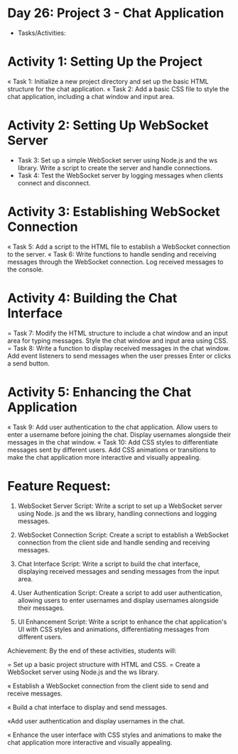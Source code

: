 # Day 26: Project 3 - Chat Application
 - Tasks/Activities:
# Activity 1: Setting Up the Project

  « Task 1: Initialize a new project directory and set up the basic HTML structure for the chat application.
  « Task 2: Add a basic CSS file to style the chat application, including a chat window and input area.

  # Activity 2: Setting Up WebSocket Server

  + Task 3: Set up a simple WebSocket server using Node.js and the ws library. Write a script to create the server and handle connections.
  + Task 4: Test the WebSocket server by logging messages when clients connect and disconnect.

  # Activity 3: Establishing WebSocket Connection

  « Task 5: Add a script to the HTML file to establish a WebSocket connection to the server.
  « Task 6: Write functions to handle sending and receiving messages through the WebSocket connection. Log received messages to the console.

  # Activity 4: Building the Chat Interface

  = Task 7: Modify the HTML structure to include a chat window and an input area for typing messages. Style the chat window and input area using CSS.
  = Task 8: Write a function to display received messages in the chat window. Add event listeners to send messages when the user presses Enter or clicks a send button.

  # Activity 5: Enhancing the Chat Application

  « Task 9: Add user authentication to the chat application. Allow users to enter a username before joining the chat. Display usernames alongside their messages in the chat window.
  « Task 10: Add CSS styles to differentiate messages sent by different users. Add CSS animations or transitions to make the chat application more interactive and visually appealing.

  # Feature Request:

  1. WebSocket Server Script: Write a script to set up a WebSocket server using Node. js and the ws library, handling connections and logging messages.

  2. WebSocket Connection Script: Create a script to establish a WebSocket connection from the client side and handle sending and receiving messages.

  3. Chat Interface Script: Write a script to build the chat interface, displaying received messages and sending messages from the input area.

  4. User Authentication Script: Create a script to add user authentication, allowing users to enter usernames and display usernames alongside their messages.
  5. Ul Enhancement Script: Write a script to enhance the chat application's Ul with CSS styles and animations, differentiating messages from different users.

                 

Achievement:
  By the end of these activities, students will:

  = Set up a basic project structure with HTML and CSS.
  = Create a WebSocket server using Node.js and the ws library.

  « Establish a WebSocket connection from the client side to send and receive messages.

  « Build a chat interface to display and send messages.

  «Add user authentication and display usernames in the chat.

  « Enhance the user interface with CSS styles and animations to make the chat application more interactive and visually appealing.